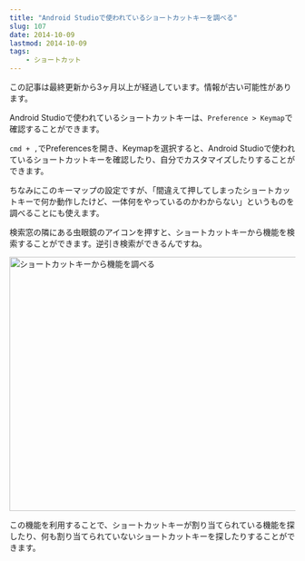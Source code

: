 ```yaml
---
title: "Android Studioで使われているショートカットキーを調べる"
slug: 107
date: 2014-10-09
lastmod: 2014-10-09
tags: 
    - ショートカット
---
```


<div id="wppda_alert">この記事は最終更新から3ヶ月以上が経過しています。情報が古い可能性があります。</div><p>Android Studioで使われているショートカットキーは、<code>Preference &gt; Keymap</code>で確認することができます。</p>
<p><code>cmd + ,</code>でPreferencesを開き、Keymapを選択すると、Android Studioで使われているショートカットキーを確認したり、自分でカスタマイズしたりすることができます。</p>
<p>ちなみにこのキーマップの設定ですが、「間違えて押してしまったショートカットキーで何か動作したけど、一体何をやっているのかわからない」というものを調べることにも使えます。</p>
<p>検索窓の隣にある虫眼鏡のアイコンを押すと、ショートカットキーから機能を検索することができます。逆引き検索ができるんですね。</p>
<p><img src="https://android.gcreate.jp/wp-content/uploads/2014/10/3f9b71959716eea5483793e3f24afc53.jpg" alt="ショートカットキーから機能を調べる" title="ショートカットキーから機能を調べる.jpg" border="0" width="537" height="448" /></p>
<p>この機能を利用することで、ショートカットキーが割り当てられている機能を探したり、何も割り当てられていないショートカットキーを探したりすることができます。</p>

  